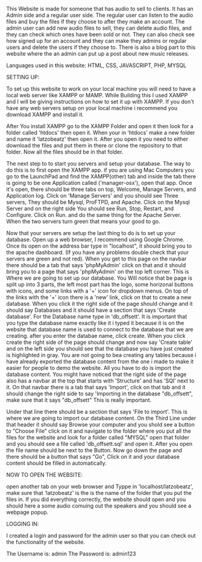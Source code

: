 This Website is made for someone that has audio to sell to clients.
It has an Admin side and a regular user side.
The regular user can listen to the audio files and buy the files if they choose to after they make an account. The admin user can add new audio files to sell, they can delete audio files, and they can check which ones have been sold or not. They can also check see how signed up for an account and they can make they admins or regular users and delete the users if they choose to. There is also a blog part to this website where the an admin can put up a post about new music releases.

Languages used in this website:
HTML, CSS, JAVASCRIPT, PHP, MYSQL

SETTING UP:

To set up this website to work on your local machine you will need to have a local web server like XAMPP or MAMP. While Building this I used XAMPP and I will be giving instructions on how to set it up with XAMPP. If you don't have any web servers setup on your local machine i recommend you download XAMPP and install it. 

After You install XAMPP go to the XAMPP Folder and open it then look for a folder called 'htdocs' then open it. When your in 'htdocs' make a new folder and name it 'latzobeatz' then open it. After you open it you need to either download the files and put them in there or clone the repository to that folder. Now all the files should be in that folder. 

The next step to to start you servers and setup your database. The way to do this is to first open the XAMPP app. if you are using Mac Computers you go to the LaunchPad and find the XAMPP(other) tab and inside the tab there is going to be one Application called ('manager-osx'), open that app. Once it's open, there should be three tabs on top, Welcome, Manage Servers, and Application log. Click on 'Manage Servers' and you should see Three servers, They should be Mysql, ProFTPD, and Apache. Click on the Mysql Server and on the right side You should see Run, Stop, Restart, and Configure. Click on Run. and do the same thing for the Apache Server. When the two servers turn green that means your good to go.

Now that your servers are setup the last thing to do is to set up your database.
Open up a web browser, I recommend using Google Chrome. Once its open on the address bar type in "localhost", it should bring you to the apache dashboard. (If you have any problems double check that your servers are green and not red). When you get to this page on the navbar there should be a tab that says 'phpMyAdmin' click on that and it should bring you to a page that says 'phpMyAdmin' on the top left corner.
This is Where we are going to set up our database. You Will notice that be page is split up into 3 parts, the left most part has the logo, some horizonal buttons with icons, and some links with a '+' icon for dropdown menus.
On top of the links with the '+' icon there is a 'new' link, click on that to create a new database. When you click it the right side of the page should change and it should say Databases and it should have a section that says 'Create database'.
For the Database name type in 'db_offsett'. It is important that you type the database name exactly like it i typed it because it is on the website that database name is used to connect to the database that we are creating. after you enter the databae name, click create. 
When you click create the right side of the page should change and now say 'Create table' and on the left side you should see that the database you have just created is highlighted in gray. You are not going to bea creating any tables because i have already exported the database content from the one i made to make it easier for people to demo the website. All you have to do is import the database content. You might have noticed that the right side of the page also has a navbar at the top that starts with 'Structure' and has 'SQl' next to it. On that navbar there is a tab that says 'Import', click on that tab and it should change the right side to say 'Importing in the database "db_offsett", make sure that it says "db_offsett" This is really important.

Under that line there should be a section that says 'File to import'. This is where we are going to import our database content. On the Third Line under that header it should say Browse your computer and you shold see a button to "Choose File" click on it and navigate to the folder where you put all the files for the website and look for a folder called "MYSQL" open that folder and you should see a file called 'db_offsett.sql' and open it. After you open the file name should be next to the Button. Now go down the page and there should be a button that says "Go", Click on it and your database content should be filled in automatically.

NOW TO OPEN THE WEBSITE:

open another tab on your web browser and Typpe in 'localhost/latzobeatz', make sure that 'latzobeatz' is the is the name of the folder that you put the files in.
If you did everything correctly, the website should open and you should here a some audio comuing out the speakers and you should see a webpage popup.

LOGGING IN:

I created a login and password for the admin user so that you can check out the functionality of the website.

The Username is: admin
The Password is: admin123


